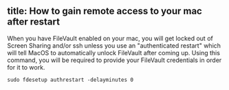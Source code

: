 title: How to gain remote access to your mac after restart
---

When you have FileVault enabled on your mac, you will get locked out of Screen Sharing and/or ssh unless you use an "authenticated restart" which will tell MacOS to automatically unlock FileVault after coming up. Using this command, you will be required to provide your FileVault credentials in order for it to work.

    sudo fdesetup authrestart -delayminutes 0
